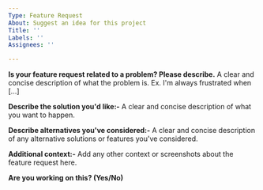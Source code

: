 ```yaml
---
Type: Feature Request
About: Suggest an idea for this project
Title: ''
Labels: ''
Assignees: ''

---
```


**Is your feature request related to a problem? Please describe.**
A clear and concise description of what the problem is. Ex. I'm always frustrated when [...]

**Describe the solution you'd like:-**
A clear and concise description of what you want to happen.

**Describe alternatives you've considered:-**
A clear and concise description of any alternative solutions or features you've considered.

**Additional context:-**
Add any other context or screenshots about the feature request here.

**Are you working on this? (Yes/No)**
